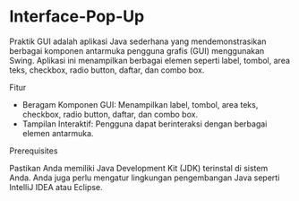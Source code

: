 # Interface-Pop-Up
Praktik GUI adalah aplikasi Java sederhana yang mendemonstrasikan berbagai komponen antarmuka pengguna grafis (GUI) menggunakan Swing. Aplikasi ini menampilkan berbagai elemen seperti label, tombol, area teks, checkbox, radio button, daftar, dan combo box.

Fitur

- Beragam Komponen GUI: Menampilkan label, tombol, area teks, checkbox, radio button, daftar, dan combo box.
- Tampilan Interaktif: Pengguna dapat berinteraksi dengan berbagai elemen antarmuka.

Prerequisites

Pastikan Anda memiliki Java Development Kit (JDK) terinstal di sistem Anda. Anda juga perlu mengatur lingkungan pengembangan Java seperti IntelliJ IDEA atau Eclipse.
